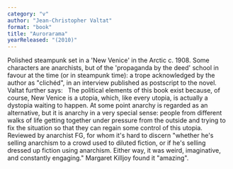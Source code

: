 ```yaml
---
category: "v"
author: "Jean-Christopher Valtat"
format: "book"
title: "Aurorarama"
yearReleased: "(2010)"
---
```

Polished steampunk set in a 'New Venice' in 			the Arctic c. 1908. Some characters are anarchists, but of the 			'propaganda by the deed' school in favour at the time (or in 			steampunk time): a trope acknowledged by the author as "clichéd", in 			an interview published as postscript to the novel. Valtat further 			says:
 
The political elements of this book exist 			because, of course, New Venice is a utopia, which, like every 			utopia, is actually a dystopia waiting to happen. At some point 			anarchy is regarded as an alternative, but it is anarchy in a very 			special sense: people from different walks of life getting together 			under pressure from the outside and trying to fix the situation so 			that they can regain some control of this utopia.
Reviewed by anarchist						FG, for whom it's hard to discern "whether he's selling 			anarchism to a crowd used to diluted fiction, or if he's selling 			dressed up fiction using anarchism. Either way, it was weird, 			imaginative, and constantly engaging." Margaret						Killjoy found it "amazing".
 